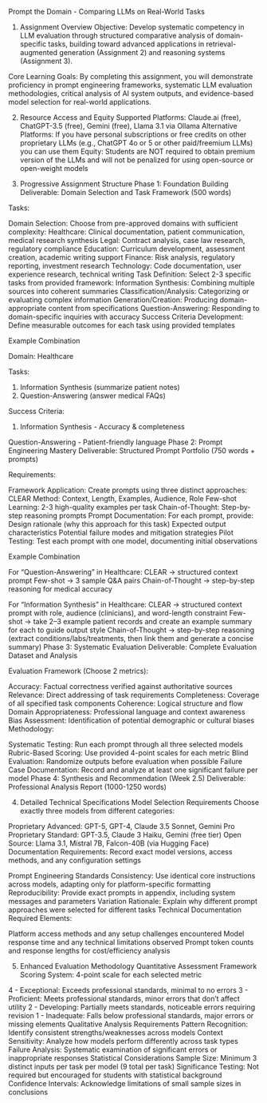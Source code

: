 Prompt the Domain - Comparing LLMs on Real-World Tasks
1. Assignment Overview
Objective: Develop systematic competency in LLM evaluation through structured comparative analysis of domain-specific tasks, building toward advanced applications in retrieval-augmented generation (Assignment 2) and reasoning systems (Assignment 3).

Core Learning Goals: By completing this assignment, you will demonstrate proficiency in prompt engineering frameworks, systematic LLM evaluation methodologies, critical analysis of AI system outputs, and evidence-based model selection for real-world applications.

 

2. Resource Access and Equity
Supported Platforms: Claude.ai (free), ChatGPT-3.5 (free), Gemini (free), Llama 3.1 via Ollama
Alternative Platforms: If you have personal subscriptions or free credits on other proprietary LLMs (e.g., ChatGPT 4o or 5 or other paid/freemium LLMs) you can use them
Equity: Students are NOT required to obtain premium version of the LLMs and will not be penalized for using open-source or open-weight models
 

3. Progressive Assignment Structure
Phase 1: Foundation Building
Deliverable: Domain Selection and Task Framework (500 words)

Tasks:

Domain Selection: Choose from pre-approved domains with sufficient complexity:
Healthcare: Clinical documentation, patient communication, medical research synthesis
Legal: Contract analysis, case law research, regulatory compliance
Education: Curriculum development, assessment creation, academic writing support
Finance: Risk analysis, regulatory reporting, investment research
Technology: Code documentation, user experience research, technical writing
Task Definition: Select 2-3 specific tasks from provided framework:
Information Synthesis: Combining multiple sources into coherent summaries
Classification/Analysis: Categorizing or evaluating complex information
Generation/Creation: Producing domain-appropriate content from specifications
Question-Answering: Responding to domain-specific inquiries with accuracy
Success Criteria Development: Define measurable outcomes for each task using provided templates
 

Example Combination

Domain: Healthcare

Tasks:
1. Information Synthesis (summarize patient notes)
2. Question-Answering (answer medical FAQs)

Success Criteria:
1. Information Synthesis - Accuracy & completeness

Question-Answering - Patient-friendly language
Phase 2: Prompt Engineering Mastery
Deliverable: Structured Prompt Portfolio (750 words + prompts)

Requirements:

Framework Application: Create prompts using three distinct approaches:
CLEAR Method: Context, Length, Examples, Audience, Role
Few-shot Learning: 2-3 high-quality examples per task
Chain-of-Thought: Step-by-step reasoning prompts
Prompt Documentation: For each prompt, provide:
Design rationale (why this approach for this task)
Expected output characteristics
Potential failure modes and mitigation strategies
Pilot Testing: Test each prompt with one model, documenting initial observations
 

Example Combination

For “Question-Answering” in Healthcare:
CLEAR → structured context prompt
Few-shot → 3 sample Q&A pairs
Chain-of-Thought → step-by-step reasoning for medical accuracy

For “Information Synthesis” in Healthcare:
CLEAR → structured context prompt with role, audience (clinicians), and word-length constraint
Few-shot → take 2–3 example patient records and create an example summary for each to guide output style
Chain-of-Thought → step-by-step reasoning (extract conditions/labs/treatments, then link them and generate a concise summary)
Phase 3: Systematic Evaluation
Deliverable: Complete Evaluation Dataset and Analysis

Evaluation Framework (Choose 2 metrics):

Accuracy: Factual correctness verified against authoritative sources
Relevance: Direct addressing of task requirements
Completeness: Coverage of all specified task components
Coherence: Logical structure and flow
Domain Appropriateness: Professional language and context awareness
Bias Assessment: Identification of potential demographic or cultural biases
Methodology:

Systematic Testing: Run each prompt through all three selected models
Rubric-Based Scoring: Use provided 4-point scales for each metric
Blind Evaluation: Randomize outputs before evaluation when possible
Failure Case Documentation: Record and analyze at least one significant failure per model
Phase 4: Synthesis and Recommendation (Week 2.5)
Deliverable: Professional Analysis Report (1000-1250 words)

 

4. Detailed Technical Specifications
Model Selection Requirements
Choose exactly three models from different categories:

Proprietary Advanced: GPT-5, GPT-4, Claude 3.5 Sonnet, Gemini Pro
Proprietary Standard: GPT-3.5, Claude 3 Haiku, Gemini (free tier)
Open Source: Llama 3.1, Mistral 7B, Falcon-40B (via Hugging Face)
Documentation Requirements: Record exact model versions, access methods, and any configuration settings

Prompt Engineering Standards
Consistency: Use identical core instructions across models, adapting only for platform-specific formatting
Reproducibility: Provide exact prompts in appendix, including system messages and parameters
Variation Rationale: Explain why different prompt approaches were selected for different tasks
Technical Documentation
Required Elements:

Platform access methods and any setup challenges encountered
Model response time and any technical limitations observed
Prompt token counts and response lengths for cost/efficiency analysis
 

5. Enhanced Evaluation Methodology
Quantitative Assessment Framework
Scoring System: 4-point scale for each selected metric

4 - Exceptional: Exceeds professional standards, minimal to no errors
3 - Proficient: Meets professional standards, minor errors that don’t affect utility
2 - Developing: Partially meets standards, noticeable errors requiring revision
1 - Inadequate: Falls below professional standards, major errors or missing elements
Qualitative Analysis Requirements
Pattern Recognition: Identify consistent strengths/weaknesses across models
Context Sensitivity: Analyze how models perform differently across task types
Failure Analysis: Systematic examination of significant errors or inappropriate responses
Statistical Considerations
Sample Size: Minimum 3 distinct inputs per task per model (9 total per task)
Significance Testing: Not required but encouraged for students with statistical background
Confidence Intervals: Acknowledge limitations of small sample sizes in conclusions
